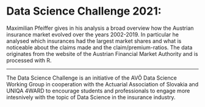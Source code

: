 # Data Science Challenge 2021:

Maximilian Pfeiffer gives in his analysis a broad overview how the Austrian insurance market evolved over the years 2002-2019. In particular he analysed which insurances had the largest market shares and what is noticeable about the claims made and the claim/premium-ratios. The data originates from the website of the Austrian Financial Market Authority and is processed with R.


---

The Data Science Challenge is an initiative of the AVÖ Data Science Working Group in cooperation with the Actuarial Association of Slovakia and UNIQA 4WARD to encourage students and professionals to engage more intesnively with the topic of Data Science in the insurance industry. 

